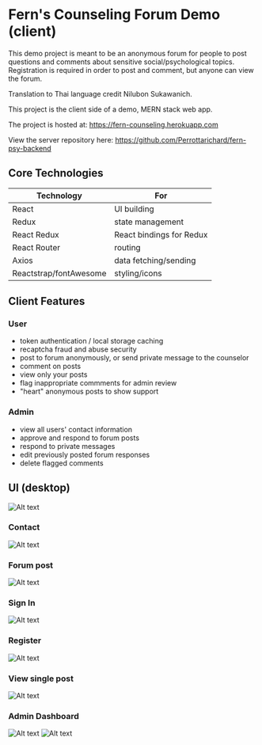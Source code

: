 # Fern's Counseling Forum Demo (client)

This demo project is meant to be an anonymous forum for people to post questions and comments about sensitive social/psychological topics.  Registration is required in order to post and comment, but anyone can view the forum.

Translation to Thai language credit Nilubon Sukawanich.

This project is the client side of a demo, MERN stack web app.

The project is hosted at:
https://fern-counseling.herokuapp.com

View the server repository here: 
https://github.com/Perrottarichard/fern-psy-backend

## Core Technologies
| Technology  | For |
| ------------| -------|
| React | UI building|
| Redux | state management |
| React Redux | React bindings for Redux |
| React Router | routing |
| Axios | data fetching/sending | 
| Reactstrap/fontAwesome | styling/icons |

## Client Features
### User
* token authentication / local storage caching
* recaptcha fraud and abuse security
* post to forum anonymously, or send private message to the counselor
* comment on posts
* view only your posts
* flag inappropriate commments for admin review
* "heart" anonymous posts to show support

### Admin
* view all users' contact information
* approve and respond to forum posts
* respond to private messages
* edit previously posted forum responses
* delete flagged comments


## UI (desktop)
![Alt text](https://raw.github.com/perrottarichard/fern-psy/master/fernpsyscreenshots/homedesktop.PNG)

### Contact
![Alt text](https://raw.github.com/perrottarichard/fern-psy/master/fernpsyscreenshots/contactdesktop.PNG)

### Forum post
![Alt text](https://raw.github.com/perrottarichard/fern-psy/master/fernpsyscreenshots/forumpost.PNG)

### Sign In
![Alt text](https://raw.github.com/perrottarichard/fern-psy/master/fernpsyscreenshots/logindesktop.PNG)

### Register
![Alt text](https://raw.github.com/perrottarichard/fern-psy/master/fernpsyscreenshots/registerdesktop.PNG)

### View single post
![Alt text](https://raw.github.com/perrottarichard/fern-psy/master/fernpsyscreenshots/singlepostdesktop.PNG)

### Admin Dashboard
![Alt text](https://raw.github.com/perrottarichard/fern-psy/master/fernpsyscreenshots/admindash.PNG)
![Alt text](https://raw.github.com/perrottarichard/fern-psy/master/fernpsyscreenshots/admindash2.PNG)

